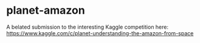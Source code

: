 # planet-amazon
A belated submission to the interesting Kaggle competition here: https://www.kaggle.com/c/planet-understanding-the-amazon-from-space
